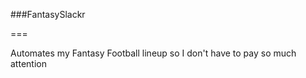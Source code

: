 ###FantasySlackr

===

Automates my Fantasy Football lineup so I don't have to pay so much attention
